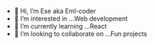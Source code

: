 - 👋 Hi, I’m Ese aka Eml-coder
- 👀 I’m interested in ...Web development
- 🌱 I’m currently learning ...React
- 💞️ I’m looking to collaborate on ...Fun projects


<!---
Eml-coder/Eml-coder is a ✨ special ✨ repository because its `README.md` (this file) appears on your GitHub profile.
You can click the Preview link to take a look at your changes.
--->
